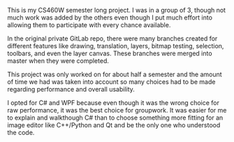 This is my CS460W semester long project. I was in a group of 3, though not much work was added by the others even though I put much effort into allowing them to participate with every chance available.

In the original private GitLab repo, there were many branches created for different features like drawing, translation, layers, bitmap testing, selection, toolbars, and even the layer canvas.
These branches were merged into master when they were completed.

This project was only worked on for about half a semester and the amount of time we had was taken into account so many choices had to be made regarding performance and overall usability.

I opted for C# and WPF because even though it was the wrong choice for raw performance, it was the best choice for groupwork. It was easier for me to explain and walkthough C# than to choose something more fitting for an image editor like C++/Python and Qt and be the only one who understood the code.
